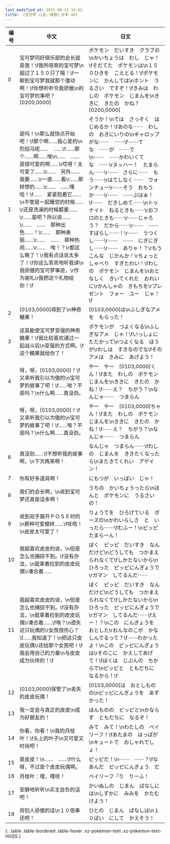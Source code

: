 ```yaml
---
last_modified_at: 2021-08-21 16:02
title: 《宝可梦 心金／魂银》文本 481
---
```

| 编号 | 中文 | 日文 |
| ---- | ---- | ---- |
| 0 | 宝可梦同好俱乐部的会长就是我！\f我所培育的宝可梦\n超过了１５０只了哦！\f一聊到宝可梦我就那个激动啊！\f你想听听令我骄傲\n的宝可梦的事吧？[0200,0000] | ポケモン　だいすき　クラブの\nかいちょうは　わし　じゃ！\fそだてた　ポケモンは\n１５０ひきを　こえとる！\fポケモンに　かんしては\nホント　うるさい　ですぞ！\fきみは　わしの　ポケモン　じまんを\nききに　きたの　かね？[0200,0000] |
| 1 | 是吗！\n那么就快点开始吧！\f那个啊……我心爱的\n烈焰马呢……　……\f……那个……啊……唉\n……　……是很可爱的啊……\r哎呀！太可爱了……\r……　另外……　我要……\r一直……看\r……那样想的……\r……　……噗哈！\f……　紧紧抱着它……\n不管是一起睡觉的时候……\r还是洗澡的时候都要……\r……是吧？所以说……\r……　……　那种出色……！\r……　那种美丽……\r……　……　那种热闹……\r……　唉！？\r都这么晚了！\r我有点话说太多了！\f你这么乖乖地听我讲\n我骄傲的宝可梦事迹，\r作为谢礼\r我把这个礼物给你！\f | そうか！\nでは　さっそく　はじめるか！\fあのな⋯⋯　わしの　おきにいりの\nギャロップがな⋯⋯　⋯⋯\f⋯⋯でな　⋯⋯が　⋯⋯で\n⋯⋯　⋯⋯かわいくてな　⋯⋯\rヌッハー！　たまらん⋯⋯\r⋯⋯　さらに⋯⋯　もう⋯⋯\rはてしなく⋯⋯　ウォンチュー\r⋯⋯そう　おもうか⋯⋯\r⋯⋯　⋯⋯ぷはぁ！\f⋯⋯　だきしめて⋯⋯\nトゥナイト　ねるときも⋯⋯\rおフロのときも⋯⋯\r⋯⋯じゃろう？　だから⋯⋯\r⋯⋯　⋯⋯　すばらし⋯⋯！\r⋯⋯　うつくし⋯⋯\r⋯⋯　⋯⋯　にぎにぎし⋯⋯\r⋯⋯　ありゃ！？\rもう　こんな　じかんか！\rちょっと　しゃべり　すぎたわい！\fわしの　ポケモン　じまんを\nおとなしく　きいてくれた　おれいに\rかんしゃの　きもちを\rプレゼント　フォー　ユー　じゃ！\f |
| 2 | [0103,0000]得到了\n神奇糖果！ | [0103,0000]は\nふしぎなアメを　もらった！ |
| 3 | 这是能使宝可梦变强的神奇糖果！\f我比较喜欢通过一起战斗后\n变强的方式啊。\f这个糖果就给你了！ | ポケモンが　つよくなる\nふしぎなアメ　じゃ！\fいっしょに　たたかって\nつよくなる　ほうが\rわしは　すきなのでな\fその　アメは　きみに　あげよう！ |
| 4 | 呀，呀，[0103,0000]！\f又来听我引以为傲的\n宝可梦的故事了吧！\f……唉？不是吗？\n什么啊……真没劲。 | やー　やー　[0103,0000]くん！\fまた　わしの　ポケモン　じまんを\nききに　きたの　かね！\f⋯⋯え？　ちがう？\nなんじゃ⋯⋯　つまらん |
| 5 | 呀，呀，[0103,0000]！\f又来听我引以为傲的\n宝可梦的故事了吧！\f……唉？不是吗？\n什么啊……真没劲。 | やー　やー　[0103,0000]ちゃん！\fまた　わしの　ポケモン　じまんを\nききに　きたの　かね！\f⋯⋯え？　ちがう？\nなんじゃ⋯⋯　つまらん |
| 6 | 真没劲……\f不想听我的故事啊，\n下次再来啊！ | なんじゃ　つまらん⋯⋯\fわしの　じまんを　ききたくなったら\nまたきてくれい　アゲイン！ |
| 7 | 你有好多道具啊！ | にもつが　いっぱい　じゃ！ |
| 8 | 我们的会长啊，\n说到宝可梦还真是话多啊！ | うちの　かいちょうったら\nほんと　ポケモンに　うるさいの！ |
| 9 | 说到双手展开ＰＯＳＥ时的\n那种可爱模样……\f呒唔！\n皮皮太可爱了！ | りょうてを　ひろげている　ポーズの\nかわいらしさ　と　いったら⋯⋯\fむふー！\nピッピ　たまらーん！ |
| 10 | 我超喜欢皮皮的说，\n但是怎么也捕捉不到。\f没有办法，\n就拿着捡到的皮皮玩偶\r凑合着…… | ぼく　ピッピ　だいすき　なんだけど\nどうしても　つかまえられなくて\fしかたないから\nひろった　ピッピにんぎょうで\rガマン　してるんだ⋯⋯ |
| 11 | 我超喜欢皮皮的说，\n但是怎么也捕捉不到。\f没有办法，\n就拿着捡到的皮皮玩偶\r凑合着……\f唉？\n遗失这只玩偶的\r女孩很伤心？\f……我知道了！\n把这只皮皮玩偶\r还给那个女孩吧！\f我会用自己的力量\n与皮皮成为伙伴的！\f | ぼく　ピッピ　だいすき　なんだけど\nどうしても　つかまえられなくて\fしかたないから\nひろった　ピッピにんぎょうで\rガマン　してるんだ⋯⋯\fえー！？\nこの　にんぎょうを　おとした\rおんなのこが　かなしんでるって？\f⋯⋯わかったよ！\nこの　ピッピにんぎょうは\rそのこに　かえしてあげて！\fぼくは　じぶんの　ちからで\nピッピと　ともだちに　なるから！\f |
| 12 | [0103,0000]保管了\n丢失的皮皮玩偶！ | [0103,0000]は　おとしもの　の\nピッピにんぎょうを　あずかった！ |
| 13 | 我一定会与真正的皮皮\n成为好朋友的！ | ほんものの　ピッピと\nかならず　ともだちに　なるぞ！ |
| 14 | 你看，你看！\n我的月桂叶！\f头上的叶子\n又可爱又时尚吧！ | みて　みて！\nわたしの　ベイリーフ！\fあたまの　はっぱが\nキュートで　おしゃれでしょ！ |
| 15 | 是皮皮！\n……　……\f什么呀，不过是个皮皮玩偶啊。 | ピッピだ！\n⋯⋯　⋯⋯？\fなあんだ　ピッピにんぎょう　だ |
| 16 | 月桂叶：哩，哩呒！ | ベイリーフ『り　りーふ！ |
| 17 | 安静地听听\n买主自负的话吧！ | かいぬしの　じまん　ばなしには\nしずかに　みみを　かたむけよう！ |
| 18 | 将别人骄傲的话\n１０倍奉还吧！ | ひとの　じまん　ばなしは\n１０ばい　にして　かえそう！ |
{: .table .table-bordered .table-hover .xz-pokemon-text .xz-pokemon-text-HGSS }